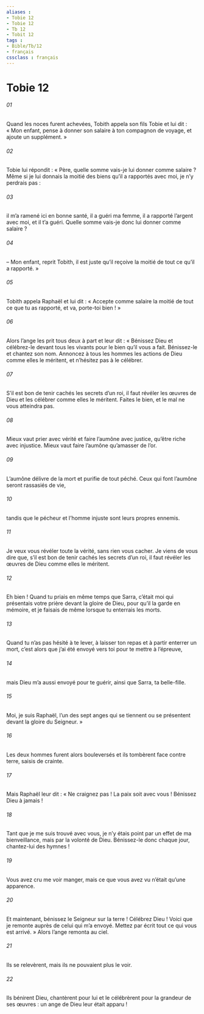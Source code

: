 ```yaml
---
aliases : 
- Tobie 12
- Tobie 12
- Tb 12
- Tobit 12
tags : 
- Bible/Tb/12
- français
cssclass : français
---
```


# Tobie 12

###### 01
Quand les noces furent achevées, Tobith appela son fils Tobie et lui dit : « Mon enfant, pense à donner son salaire à ton compagnon de voyage, et ajoute un supplément. »
###### 02
Tobie lui répondit : « Père, quelle somme vais-je lui donner comme salaire ? Même si je lui donnais la moitié des biens qu’il a rapportés avec moi, je n’y perdrais pas :
###### 03
il m’a ramené ici en bonne santé, il a guéri ma femme, il a rapporté l’argent avec moi, et il t’a guéri. Quelle somme vais-je donc lui donner comme salaire ?
###### 04
– Mon enfant, reprit Tobith, il est juste qu’il reçoive la moitié de tout ce qu’il a rapporté. »
###### 05
Tobith appela Raphaël et lui dit : « Accepte comme salaire la moitié de tout ce que tu as rapporté, et va, porte-toi bien ! »
###### 06
Alors l’ange les prit tous deux à part et leur dit : « Bénissez Dieu et célébrez-le devant tous les vivants pour le bien qu’il vous a fait. Bénissez-le et chantez son nom. Annoncez à tous les hommes les actions de Dieu comme elles le méritent, et n’hésitez pas à le célébrer.
###### 07
S’il est bon de tenir cachés les secrets d’un roi, il faut révéler les œuvres de Dieu et les célébrer comme elles le méritent.
Faites le bien, et le mal ne vous atteindra pas.
###### 08
Mieux vaut prier avec vérité et faire l’aumône avec justice, qu’être riche avec injustice. Mieux vaut faire l’aumône qu’amasser de l’or.
###### 09
L’aumône délivre de la mort et purifie de tout péché. Ceux qui font l’aumône seront rassasiés de vie,
###### 10
tandis que le pécheur et l’homme injuste sont leurs propres ennemis.
###### 11
Je veux vous révéler toute la vérité, sans rien vous cacher. Je viens de vous dire que, s’il est bon de tenir cachés les secrets d’un roi, il faut révéler les œuvres de Dieu comme elles le méritent.
###### 12
Eh bien ! Quand tu priais en même temps que Sarra, c’était moi qui présentais votre prière devant la gloire de Dieu, pour qu’il la garde en mémoire, et je faisais de même lorsque tu enterrais les morts.
###### 13
Quand tu n’as pas hésité à te lever, à laisser ton repas et à partir enterrer un mort, c’est alors que j’ai été envoyé vers toi pour te mettre à l’épreuve,
###### 14
mais Dieu m’a aussi envoyé pour te guérir, ainsi que Sarra, ta belle-fille.
###### 15
Moi, je suis Raphaël, l’un des sept anges qui se tiennent ou se présentent devant la gloire du Seigneur. »
###### 16
Les deux hommes furent alors bouleversés et ils tombèrent face contre terre, saisis de crainte.
###### 17
Mais Raphaël leur dit : « Ne craignez pas ! La paix soit avec vous ! Bénissez Dieu à jamais !
###### 18
Tant que je me suis trouvé avec vous, je n’y étais point par un effet de ma bienveillance, mais par la volonté de Dieu. Bénissez-le donc chaque jour, chantez-lui des hymnes !
###### 19
Vous avez cru me voir manger, mais ce que vous avez vu n’était qu’une apparence.
###### 20
Et maintenant, bénissez le Seigneur sur la terre ! Célébrez Dieu ! Voici que je remonte auprès de celui qui m’a envoyé. Mettez par écrit tout ce qui vous est arrivé. » Alors l’ange remonta au ciel.
###### 21
Ils se relevèrent, mais ils ne pouvaient plus le voir.
###### 22
Ils bénirent Dieu, chantèrent pour lui et le célébrèrent pour la grandeur de ses œuvres : un ange de Dieu leur était apparu !
